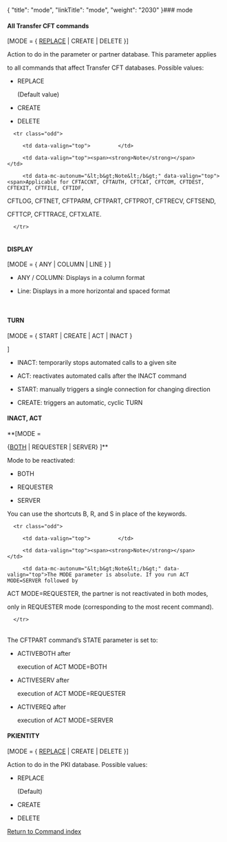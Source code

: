 {
    "title": "mode",
    "linkTitle": "mode",
    "weight": "2030"
}### <span id="mode"></span>mode

#### All Transfer CFT commands  

\[MODE = { <u>REPLACE</u> | CREATE | DELETE }\]

Action to do in the parameter or partner database. This parameter applies
to all commands that affect Transfer CFT databases. Possible values:

-   REPLACE
    (Default value)
-   CREATE
-   DELETE

<table data-cellpadding="0" data-cellspacing="0">
   <tbody>
      <tr class="odd">
         <td data-valign="top">         </td>
         <td data-valign="top"><span><strong>Note</strong></span>         </td>
         <td data-mc-autonum="&lt;b&gt;Note&lt;/b&gt;" data-valign="top"><span>Applicable for CFTACCNT, CFTAUTH, CFTCAT, CFTCOM, CFTDEST, CFTEXIT, CFTFILE, CFTIDF,
CFTLOG, CFTNET, CFTPARM, CFTPART, CFTPROT, CFTRECV, CFTSEND,
CFTTCP, CFTTRACE, CFTXLATE.</span>         </td>
      </tr>
   </tbody>
</table>

#### DISPLAY

\[MODE = { ANY | COLUMN | LINE } \]

-   ANY / COLUMN: Displays in a column format
-   Line: Displays in a more horizontal and spaced format

 

#### TURN

\[MODE = { START | CREATE | ACT | INACT }
\]

-   INACT: temporarily stops automated calls to a given site
-   ACT: reactivates automated calls after the INACT command
-   START: manually triggers a single connection for changing direction
-   CREATE: triggers an automatic, cyclic TURN

#### INACT, ACT

**\[MODE =
{<u>BOTH</u> | REQUESTER | SERVER} \]**

Mode to be reactivated:

-   BOTH
-   REQUESTER
-   SERVER

You can use the shortcuts B, R, and S in place of the keywords.

<table data-cellpadding="0" data-cellspacing="0">
   <tbody>
      <tr class="odd">
         <td data-valign="top">         </td>
         <td data-valign="top"><span><strong>Note</strong></span>         </td>
         <td data-mc-autonum="&lt;b&gt;Note&lt;/b&gt;" data-valign="top">The MODE parameter is absolute. If you run ACT MODE=SERVER followed by
ACT MODE=REQUESTER, the partner is not reactivated in both modes,
only in REQUESTER mode (corresponding to the most recent command).         </td>
      </tr>
   </tbody>
</table>

The CFTPART command’s STATE parameter is set to:

-   ACTIVEBOTH after
    execution of ACT MODE=BOTH
-   ACTIVESERV after
    execution of ACT MODE=REQUESTER
-   ACTIVEREQ after
    execution of ACT MODE=SERVER

#### PKIENTITY

\[MODE = { <u>REPLACE</u> | CREATE | DELETE }\]

Action to do in the PKI database. Possible values:

-   REPLACE
    (Default)
-   CREATE
-   DELETE

[Return to Command index](../)
